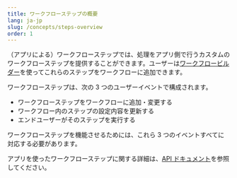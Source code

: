 ```yaml
---
title: ワークフローステップの概要
lang: ja-jp
slug: /concepts/steps-overview
order: 1
---
```



（アプリによる）ワークフローステップでは、処理をアプリ側で行うカスタムのワークフローステップを提供することができます。ユーザーは[ワークフロービルダー](https://api.slack.com/workflows)を使ってこれらのステップをワークフローに追加できます。

ワークフローステップは、次の 3 つのユーザーイベントで構成されます。

- ワークフローステップをワークフローに追加・変更する
- ワークフロー内のステップの設定内容を更新する
- エンドユーザーがそのステップを実行する

ワークフローステップを機能させるためには、これら 3 つのイベントすべてに対応する必要があります。

アプリを使ったワークフローステップに関する詳細は、[API ドキュメント](https://api.slack.com/workflows/steps)を参照してください。


